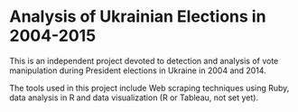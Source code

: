 # Analysis of Ukrainian Elections in 2004-2015 

This is an independent project devoted to detection and analysis of vote manipulation during President elections in Ukraine in 2004 and 2014.

The tools used in this project include Web scraping techniques using Ruby, data analysis in R and data visualization (R or Tableau, not set yet).
